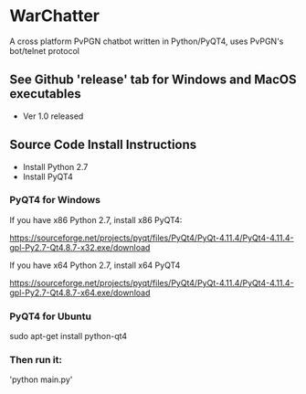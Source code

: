 # WarChatter
A cross platform PvPGN chatbot written in Python/PyQT4, uses PvPGN's bot/telnet protocol

## See Github 'release' tab for Windows and MacOS executables
- Ver 1.0 released

## Source Code Install Instructions
- Install Python 2.7
- Install PyQT4

### PyQT4 for Windows

If you have x86 Python 2.7, install x86 PyQT4:

  https://sourceforge.net/projects/pyqt/files/PyQt4/PyQt-4.11.4/PyQt4-4.11.4-gpl-Py2.7-Qt4.8.7-x32.exe/download

If you have x64 Python 2.7, install x64 PyQT4

  https://sourceforge.net/projects/pyqt/files/PyQt4/PyQt-4.11.4/PyQt4-4.11.4-gpl-Py2.7-Qt4.8.7-x64.exe/download
  

### PyQT4 for Ubuntu

  sudo apt-get install python-qt4

### Then run it:
'python main.py'
